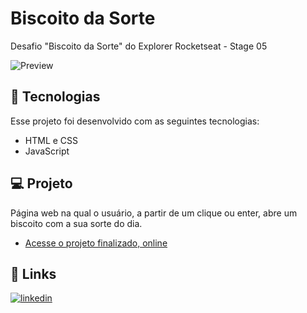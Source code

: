 # Biscoito da Sorte

Desafio "Biscoito da Sorte" do Explorer Rocketseat - Stage 05

![Preview](./assets/preview.gif)

## 🚀 Tecnologias

Esse projeto foi desenvolvido com as seguintes tecnologias:

- HTML e CSS
- JavaScript

## 💻 Projeto

Página web na qual o usuário, a partir de um clique ou enter, abre um biscoito com a sua sorte do dia.

- [Acesse o projeto finalizado, online](https://brunobrsl.github.io/fortune-cookie)

## 🔗 Links
[![linkedin](https://img.shields.io/badge/linkedin-0A66C2?style=for-the-badge&logo=linkedin&logoColor=white)](https://www.linkedin.com/in/brunobrsl/)
